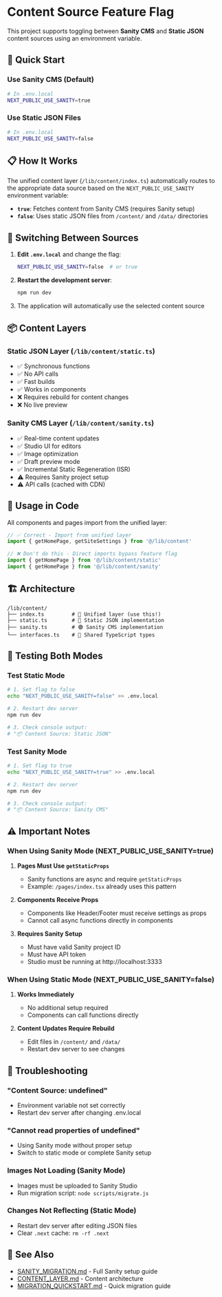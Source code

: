 # Content Source Feature Flag

This project supports toggling between **Sanity CMS** and **Static JSON** content sources using an environment variable.

## 🚀 Quick Start

### Use Sanity CMS (Default)
```bash
# In .env.local
NEXT_PUBLIC_USE_SANITY=true
```

### Use Static JSON Files
```bash
# In .env.local
NEXT_PUBLIC_USE_SANITY=false
```

## 📋 How It Works

The unified content layer (`/lib/content/index.ts`) automatically routes to the appropriate data source based on the `NEXT_PUBLIC_USE_SANITY` environment variable:

- **`true`**: Fetches content from Sanity CMS (requires Sanity setup)
- **`false`**: Uses static JSON files from `/content/` and `/data/` directories

## 🔄 Switching Between Sources

1. **Edit `.env.local`** and change the flag:
   ```bash
   NEXT_PUBLIC_USE_SANITY=false  # or true
   ```

2. **Restart the development server**:
   ```bash
   npm run dev
   ```

3. The application will automatically use the selected content source

## 📦 Content Layers

### Static JSON Layer (`/lib/content/static.ts`)
- ✅ Synchronous functions
- ✅ No API calls
- ✅ Fast builds
- ✅ Works in components
- ❌ Requires rebuild for content changes
- ❌ No live preview

### Sanity CMS Layer (`/lib/content/sanity.ts`)
- ✅ Real-time content updates
- ✅ Studio UI for editors
- ✅ Image optimization
- ✅ Draft preview mode
- ✅ Incremental Static Regeneration (ISR)
- ⚠️ Requires Sanity project setup
- ⚠️ API calls (cached with CDN)

## 🎯 Usage in Code

All components and pages import from the unified layer:

```typescript
// ✅ Correct - Import from unified layer
import { getHomePage, getSiteSettings } from '@/lib/content'

// ❌ Don't do this - Direct imports bypass feature flag
import { getHomePage } from '@/lib/content/static'
import { getHomePage } from '@/lib/content/sanity'
```

## 🏗️ Architecture

```
/lib/content/
├── index.ts         # 🎯 Unified layer (use this!)
├── static.ts        # 📄 Static JSON implementation
├── sanity.ts        # 🟢 Sanity CMS implementation
└── interfaces.ts    # 📘 Shared TypeScript types
```

## 🧪 Testing Both Modes

### Test Static Mode
```bash
# 1. Set flag to false
echo "NEXT_PUBLIC_USE_SANITY=false" >> .env.local

# 2. Restart dev server
npm run dev

# 3. Check console output:
# "📦 Content Source: Static JSON"
```

### Test Sanity Mode
```bash
# 1. Set flag to true
echo "NEXT_PUBLIC_USE_SANITY=true" >> .env.local

# 2. Restart dev server
npm run dev

# 3. Check console output:
# "📦 Content Source: Sanity CMS"
```

## ⚠️ Important Notes

### When Using Sanity Mode (NEXT_PUBLIC_USE_SANITY=true)

1. **Pages Must Use `getStaticProps`**
   - Sanity functions are async and require `getStaticProps`
   - Example: `/pages/index.tsx` already uses this pattern

2. **Components Receive Props**
   - Components like Header/Footer must receive settings as props
   - Cannot call async functions directly in components

3. **Requires Sanity Setup**
   - Must have valid Sanity project ID
   - Must have API token
   - Studio must be running at http://localhost:3333

### When Using Static Mode (NEXT_PUBLIC_USE_SANITY=false)

1. **Works Immediately**
   - No additional setup required
   - Components can call functions directly

2. **Content Updates Require Rebuild**
   - Edit files in `/content/` and `/data/`
   - Restart dev server to see changes

## 🚨 Troubleshooting

### "Content Source: undefined"
- Environment variable not set correctly
- Restart dev server after changing .env.local

### "Cannot read properties of undefined"
- Using Sanity mode without proper setup
- Switch to static mode or complete Sanity setup

### Images Not Loading (Sanity Mode)
- Images must be uploaded to Sanity Studio
- Run migration script: `node scripts/migrate.js`

### Changes Not Reflecting (Static Mode)
- Restart dev server after editing JSON files
- Clear `.next` cache: `rm -rf .next`

## 📖 See Also

- [SANITY_MIGRATION.md](./docs/SANITY_MIGRATION.md) - Full Sanity setup guide
- [CONTENT_LAYER.md](./docs/CONTENT_LAYER.md) - Content architecture
- [MIGRATION_QUICKSTART.md](./MIGRATION_QUICKSTART.md) - Quick migration guide
